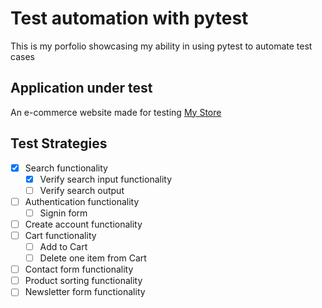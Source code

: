 # Test automation with pytest

This is my porfolio showcasing my ability in using pytest to automate test cases

## Application under test

An e-commerce website made for testing [My Store](http://automationpractice.com/index.php)

## Test Strategies

- [x] Search functionality
  - [x] Verify search input functionality
  - [ ] Verify search output
- [ ] Authentication functionality
  - [ ] Signin form
- [ ] Create account functionality
- [ ] Cart functionality
  - [ ] Add to Cart
  - [ ] Delete one item from Cart
- [ ] Contact form functionality
- [ ] Product sorting functionality
- [ ] Newsletter form functionality
